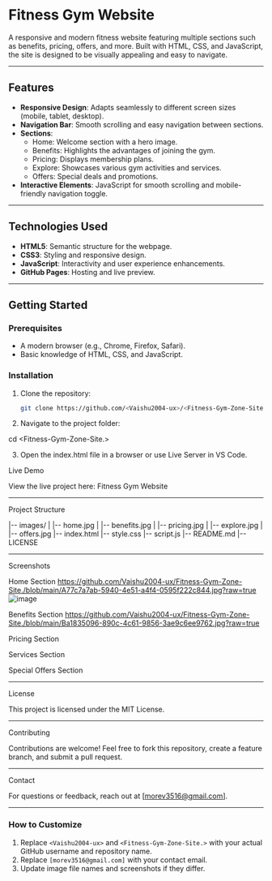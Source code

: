 # Fitness Gym Website

A responsive and modern fitness website featuring multiple sections such as benefits, pricing, offers, and more. Built with HTML, CSS, and JavaScript, the site is designed to be visually appealing and easy to navigate.

---

## **Features**

- **Responsive Design**: Adapts seamlessly to different screen sizes (mobile, tablet, desktop).
- **Navigation Bar**: Smooth scrolling and easy navigation between sections.
- **Sections**:
  - Home: Welcome section with a hero image.
  - Benefits: Highlights the advantages of joining the gym.
  - Pricing: Displays membership plans.
  - Explore: Showcases various gym activities and services.
  - Offers: Special deals and promotions.
- **Interactive Elements**: JavaScript for smooth scrolling and mobile-friendly navigation toggle.

---

## **Technologies Used**

- **HTML5**: Semantic structure for the webpage.
- **CSS3**: Styling and responsive design.
- **JavaScript**: Interactivity and user experience enhancements.
- **GitHub Pages**: Hosting and live preview.

---

## **Getting Started**

### **Prerequisites**
- A modern browser (e.g., Chrome, Firefox, Safari).
- Basic knowledge of HTML, CSS, and JavaScript.

### **Installation**

1. Clone the repository:
   ```bash
   git clone https://github.com/<Vaishu2004-ux>/<Fitness-Gym-Zone-Site.>.git

2. Navigate to the project folder:

cd <Fitness-Gym-Zone-Site.>


3. Open the index.html file in a browser or use Live Server in VS Code.

Live Demo

View the live project here: Fitness Gym Website


---

Project Structure

|-- images/
|   |-- home.jpg
|   |-- benefits.jpg
|   |-- pricing.jpg
|   |-- explore.jpg
|   |-- offers.jpg
|-- index.html
|-- style.css
|-- script.js
|-- README.md
|-- LICENSE


---

Screenshots

Home Section
https://github.com/Vaishu2004-ux/Fitness-Gym-Zone-Site./blob/main/A77c7a7ab-5940-4e51-a4f4-0595f222c844.jpg?raw=true
![image](https://github.com/user-attachments/assets/67fb917a-8fda-45a5-b234-29c0fc5d61dd)


Benefits Section
https://github.com/Vaishu2004-ux/Fitness-Gym-Zone-Site./blob/main/Ba1835096-890c-4c61-9856-3ae9c6ee9762.jpg?raw=true


Pricing Section



Services Section 



Special Offers Section 




---

License

This project is licensed under the MIT License.


---

Contributing

Contributions are welcome! Feel free to fork this repository, create a feature branch, and submit a pull request.


---

Contact

For questions or feedback, reach out at [morev3516@gmail.com].

---

### **How to Customize**
1. Replace `<Vaishu2004-ux>` and `<Fitness-Gym-Zone-Site.>` with your actual GitHub username and repository name.
2. Replace `[morev3516@gmail.com]` with your contact email.
3. Update image file names and screenshots if they differ.
